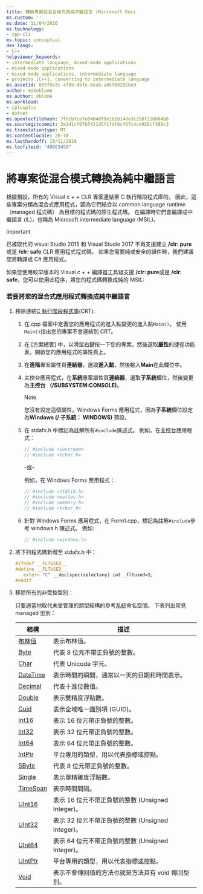 ```yaml
---
title: 轉換專案從混合模式為純中繼語言 |Microsoft Docs
ms.custom: ''
ms.date: 11/04/2016
ms.technology:
- cpp-cli
ms.topic: conceptual
dev_langs:
- C++
helpviewer_keywords:
- intermediate language, mixed-mode applications
- mixed-mode applications
- mixed-mode applications, intermediate language
- projects [C++], converting to intermediate language
ms.assetid: 855f9e3c-4f09-4bfe-8eab-a45f68292be9
author: mikeblome
ms.author: mblome
ms.workload:
- cplusplus
- dotnet
ms.openlocfilehash: 7f9cbfce7e04040f0e1618148a3c258f21bb84b8
ms.sourcegitcommit: 3a141cf07b5411d5f1fdf6cf67c4ce928cf389c3
ms.translationtype: MT
ms.contentlocale: zh-TW
ms.lasthandoff: 10/11/2018
ms.locfileid: "49083459"
---
```

# <a name="converting-projects-from-mixed-mode-to-pure-intermediate-language"></a>將專案從混合模式轉換為純中繼語言

根據預設，所有的 Visual c + + CLR 專案連結至 C 執行階段程式庫的。 因此，這些專案分類為混合式應用程式，因為它們結合以 common language runtime （managed 程式碼） 為目標的程式碼的原生程式碼。 在編譯時它們會編譯成中繼語言 (IL)，也稱為 Microsoft intermediate language (MSIL)。

> [!IMPORTANT]
> 已被取代的 visual Studio 2015 和 Visual Studio 2017 不再支援建立 **/clr: pure**或是 **/clr: safe** CLR 應用程式程式碼。 如果您需要純或安全的組件時，我們建議您將轉譯成 C# 應用程式。

如果您使用較早版本的 Visual c + + 編譯器工具組支援 **/clr: pure**或是 **/clr: safe**，您可以使用此程序，將您的程式碼轉換成純的 MSIL:

### <a name="to-convert-your-mixed-mode-application-into-pure-intermediate-language"></a>若要將您的混合式應用程式轉換成純中繼語言

1. 移除連結[C 執行階段程式庫](../c-runtime-library/crt-library-features.md)(CRT):

   1. 在.cpp 檔案中定義您的應用程式的進入點變更的進入點`Main()`。 使用`Main()`指出您的專案不會連結到 CRT。

   2. 在 [方案總管] 中，以滑鼠右鍵按一下您的專案，然後選取**屬性**的捷徑功能表，開啟您的應用程式的屬性頁上。

   3. 在**進階**專案屬性頁**連結器**，選取**進入點**，然後輸入**Main**在此欄位中。

   4. 主控台應用程式，在**系統**專案屬性頁**連結器**，選取**子系統**欄位，然後變更為**主控台 （/SUBSYSTEM:CONSOLE)**。

      > [!NOTE]
      > 您沒有設定這個屬性，Windows Forms 應用程式，因為**子系統**欄位設定為**Windows (/ 子系統： WINDOWS)** 預設。

   5. 在 stdafx.h 中標記為註解所有`#include`陳述式。 例如，在主控台應用程式：

      ```cpp
      // #include <iostream>
      // #include <tchar.h>
      ```

       -或-

       例如，在 Windows Forms 應用程式：

      ```cpp
      // #include <stdlib.h>
      // #include <malloc.h>
      // #include <memory.h>
      // #include <tchar.h>
      ```

   6. 針對 Windows Forms 應用程式，在 Form1.cpp，標記為註解`#include`參考 windows.h 陳述式。 例如: 

      ```cpp
      // #include <windows.h>
      ```

2. 將下列程式碼新增至 stdafx.h 中：

   ```cpp
   #ifndef __FLTUSED__
   #define __FLTUSED__
      extern "C" __declspec(selectany) int _fltused=1;
   #endif
   ```

3. 移除所有的非受控型別：

   只要適當地取代未受管理的類型結構的參考[系統](/dotnet/api/system)命名空間。 下表列出常見 managed 型別：

   |結構|描述|
   |---------------|-----------------|
   |[布林值](/dotnet/api/system.boolean)|表示布林值。|
   |[Byte](/dotnet/api/system.byte)|代表 8 位元不帶正負號的整數。|
   |[Char](/dotnet/api/system.char)|代表 Unicode 字元。|
   |[DateTime](/dotnet/api/system.datetime.datetime.aspx)|表示時間的瞬間，通常以一天的日期和時間表示。|
   |[Decimal](/dotnet/api/system.decimal)|代表十進位數值。|
   |[Double](/dotnet/api/system.double)|表示雙精度浮點數。|
   |[Guid](/dotnet/api/system.guid)|表示全域唯一識別項 (GUID)。|
   |[Int16](/dotnet/api/system.int16)|表示 16 位元帶正負號的整數。|
   |[Int32](/dotnet/api/system.int32)|表示 32 位元帶正負號的整數。|
   |[Int64](/dotnet/api/system.int64)|表示 64 位元帶正負號的整數。|
   |[IntPtr](/dotnet/api/system.intptr)|平台專用的類型，用以代表指標或控點。|
   |[SByte](/dotnet/api/system.byte.aspx)|代表 8 位元帶正負號的整數。|
   |[Single](/dotnet/api/system.single.aspx)|表示單精確度浮點數。|
   |[TimeSpan](/dotnet/api/system.timespan)|表示時間間隔。|
   |[UInt16](/dotnet/api/system.uint16)|表示 16 位元不帶正負號的整數 (Unsigned Integer)。|
   |[UInt32](/dotnet/api/system.uint32)|表示 32 位元不帶正負號的整數 (Unsigned Integer)。|
   |[UInt64](/dotnet/api/system.uint64)|表示 64 位元不帶正負號的整數 (Unsigned Integer)。|
   |[UIntPtr](/dotnet/api/system.uintptr)|平台專用的類型，用以代表指標或控點。|
   |[Void](/dotnet/api/system.void)|表示不會傳回值的方法也就是方法具有 void 傳回型別。|